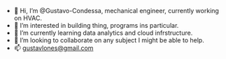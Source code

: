 - 👋 Hi, I’m @Gustavo-Condessa, mechanical engineer, currently working on HVAC.
- 👀 I’m interested in building thing, programs ins particular.
- 🌱 I’m currently learning data analytics and cloud infrstructure.
- 💞️ I’m looking to collaborate on any subject I might be able to help.
- 📫 gustavlones@gmail.com

<!---
Gustavo-Condessa/Gustavo-Condessa is a ✨ special ✨ repository because its `README.md` (this file) appears on your GitHub profile.
You can click the Preview link to take a look at your changes.
--->
